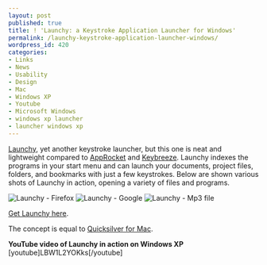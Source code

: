 ```yaml
---
layout: post
published: true
title: ! 'Launchy: a Keystroke Application Launcher for Windows'
permalink: /launchy-keystroke-application-launcher-windows/
wordpress_id: 420
categories:
- Links
- News
- Usability
- Design
- Mac
- Windows XP
- Youtube
- Microsoft Windows
- windows xp launcher
- launcher windows xp
---
```

<a href="http://www.launchy.net/">Launchy</a>, yet another keystroke launcher, but this one is neat and lightweight compared to <a href="http://www.candylabs.com/approcket">AppRocket</a> and <a href="http://www.keybreeze.com/">Keybreeze</a>. Launchy indexes the programs in your start menu and can launch your documents, project files, folders, and bookmarks with just a few keystrokes. Below are shown various shots of Launchy in action, opening a variety of files and programs.

<img id="image417" src="http://lh6.ggpht.com/-S26q64ApBqc/UVl9-4NhIfI/AAAAAAAAFoQ/qRgYsKohTXA/screenshot-firefox.jpg" alt="Launchy - Firefox" />

<img id="image418" src="http://lh5.ggpht.com/-C0DwNzsnrHE/UVl-AD6rtEI/AAAAAAAAFoU/4dzCAJvhc2c/screenshot-google.jpg" alt="Launchy - Google" />

<img id="image419" src="http://lh6.ggpht.com/-NDqH0KYLgEo/UVl-BHfQSWI/AAAAAAAAFog/xOvYM9OY900/screenshot-sheep.jpg" alt="Launchy - Mp3 file" />

<a href="http://www.launchy.net/">Get Launchy here</a>.

The concept is equal to <a href="http://qsapp.com/">Quicksilver for Mac</a>.

<strong>YouTube video of Launchy in action on Windows XP</strong>
[youtube]LBW1L2YOKks[/youtube]

